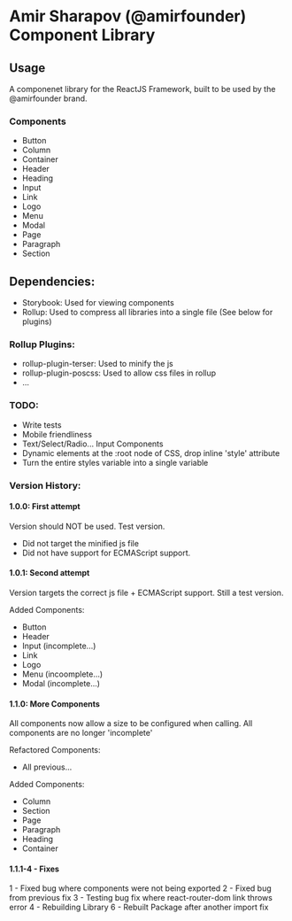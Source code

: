 # Amir Sharapov (@amirfounder) Component Library

## Usage

A componenet library for the ReactJS Framework, built to be used by the @amirfounder brand.

### Components

- Button
- Column
- Container
- Header
- Heading
- Input
- Link
- Logo
- Menu
- Modal
- Page
- Paragraph
- Section

## Dependencies:

- Storybook: Used for viewing components
- Rollup: Used to compress all libraries into a single file (See below for plugins)

### Rollup Plugins:

- rollup-plugin-terser: Used to minify the js
- rollup-plugin-poscss: Used to allow css files in rollup
- ...

### TODO:

- Write tests
- Mobile friendliness
- Text/Select/Radio... Input Components
- Dynamic elements at the :root node of CSS, drop inline 'style' attribute
- Turn the entire styles variable into a single variable

### Version History:

#### 1.0.0: First attempt

Version should NOT be used.
Test version.

- Did not target the minified js file
- Did not have support for ECMAScript support.

#### 1.0.1: Second attempt

Version targets the correct js file + ECMAScript support.
Still a test version.

Added Components:

- Button
- Header
- Input (incomplete...)
- Link
- Logo
- Menu (incoomplete...)
- Modal (incomplete...)

#### 1.1.0: More Components

All components now allow a size to be configured when calling.
All components are no longer 'incomplete'

Refactored Components:

- All previous...

Added Components:

- Column
- Section
- Page
- Paragraph
- Heading
- Container

#### 1.1.1-4 - Fixes

1 - Fixed bug where components were not being exported
2 - Fixed bug from previous fix
3 - Testing bug fix where react-router-dom link throws error
4 - Rebuilding Library
6 - Rebuilt Package after another import fix